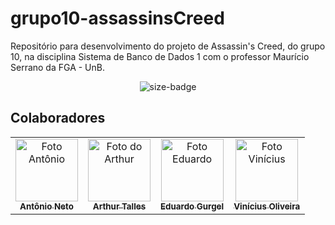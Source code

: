 # grupo10-assassinsCreed
Repositório para desenvolvimento do projeto de Assassin's Creed, do grupo 10, na disciplina Sistema de Banco de Dados 1 com o professor Maurício Serrano da FGA - UnB.

<div align="center">
  <img alt="size-badge" src="https://user-images.githubusercontent.com/51385738/151895519-bbb4b847-09f4-4f7b-95a6-7f87519bf4c2.png"/>
</div>

## Colaboradores


<div align="center">
<table>
  
  <tr>
    <td align="center">
      <a href="https://github.com/antoniotoineto">
        <img src="https://avatars.githubusercontent.com/u/54555684?v=4" width="100px;" alt="Foto Antônio"/><br>
        <sub>
          <b>Antônio Neto</b>
        </sub>
      </a>
    </td>
    <td align="center">
      <a href="https://github.com/art1505">
        <img src="https://avatars.githubusercontent.com/u/78550466?v=4" width="100px;" alt="Foto do Arthur"/><br>
        <sub>
          <b>Arthur Talles</b>
        </sub>
      </a>
    </td>
    <td align="center">
      <a href="https://github.com/EduardoGurgel">
        <img src="https://avatars.githubusercontent.com/u/51385738?v=4" width="100px;" alt="Foto Eduardo"/><br>
        <sub>
          <b>Eduardo Gurgel</b>
        </sub>
      </a>
    </td>
    <td align="center">
      <a href="https://github.com/viniciusoliveira96">
        <img src="https://avatars.githubusercontent.com/u/17971285?v=4" width="100px;" alt="Foto Vinícius"/><br>
        <sub>
          <b>Vinícius Oliveira</b>
        </sub>
      </a>
    </td>

    
</table>
</div>
<br/> 
